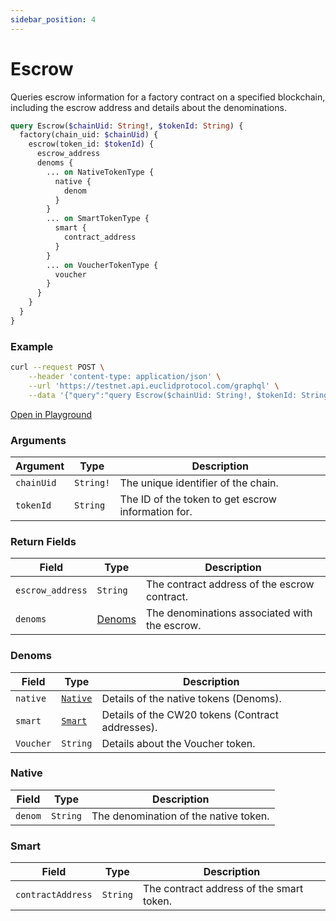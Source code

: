 ```yaml
---
sidebar_position: 4
---
```


# Escrow

Queries escrow information for a factory contract on a specified blockchain, including the escrow address and details about the denominations.

```graphql
query Escrow($chainUid: String!, $tokenId: String) {
  factory(chain_uid: $chainUid) {
    escrow(token_id: $tokenId) {
      escrow_address
      denoms {
        ... on NativeTokenType {
          native {
            denom
          }
        }
        ... on SmartTokenType {
          smart {
            contract_address
          }
        }
        ... on VoucherTokenType {
          voucher
        }
      }
    }
  }
}
```
### Example

```bash
curl --request POST \
    --header 'content-type: application/json' \
    --url 'https://testnet.api.euclidprotocol.com/graphql' \
    --data '{"query":"query Escrow($chainUid: String!, $tokenId: String) {\n  factory(chain_uid: $chainUid) {\n    escrow(token_id: $tokenId) {\n      escrow_address\n      denoms {\n        ... on NativeTokenType {\n          native {\n            denom\n          }\n        }\n        ... on SmartTokenType {\n          smart {\n            contract_address\n          }\n        }\n        ... on VoucherTokenType {\n          voucher\n        }\n      }\n    }\n  }\n}","variables":{"chainUid":"injective","tokenId":"usdt"}}'
```

[Open in Playground](https://testnet.api.euclidprotocol.com/?explorerURLState=N4IgJg9gxgrgtgUwHYBcQC4QEcYIE4CeABAKIDOUeEA7gBQAkUAFgIYCWSAqm2OkQMoo8HAOYBCADRF6KCAGtkASV4ChogJRFgAHSREiAMxZRZhWs3ZIA%2BjB59GrDtzCade-UQQUqdWQut20n5KLlq6Hh5elDRWLGBgeF5k4RFEYMgQcGRh7qlEAHSFRBB6AHIsKGwAbggAKvLItQQADgg5eRFIFdVtbh2p6UiZKf0AviOp47mphfnFevxwLHgo9f5Nre39RGRLK1vbRFAlQsYosfGJZMnTeVNjExGz80QAahAwzPhrjS29j6kqh8vngAfp7pMJhCpqMQBIQFVlmwWAAjAA2XgwID6RG0IAsTh4eL4eI4ACsECYeniJCk8cEkMpiXiYGQwCg8bpYaMgA)


### Arguments

| **Argument** | **Type**   | **Description**                                                  |
|--------------|------------|------------------------------------------------------------------|
| `chainUid`   | `String!`  | The unique identifier of the chain.                             |
| `tokenId`    | `String`   | The ID of the token to get escrow information for.              |

### Return Fields

| **Field**            | **Type**   | **Description**                               |
|------------------|--------|-------------------------------------------|
| `escrow_address`   | `String` | The contract address of the escrow contract. |
| `denoms`           | [Denoms](#denoms) | The denominations associated with the escrow.             |

### Denoms

| **Field**            | **Type**   | **Description**                               |
|------------------|--------|-------------------------------------------|
| `native`           | [`Native`](#native) | Details of the native tokens (Denoms).                   |
| `smart`            | [`Smart`](#smart) | Details of the CW20 tokens (Contract addresses).            |
| `Voucher`           | `String`        | Details about the Voucher token. |

### Native

| **Field**            | **Type**   | **Description**                               |
|------------------|--------|-------------------------------------------|
| `denom`            | `String` | The denomination of the native token.     |

### Smart

| **Field**            | **Type**   | **Description**                               |
|------------------|--------|-------------------------------------------|
| `contractAddress`  | `String` | The contract address of the smart token.  |